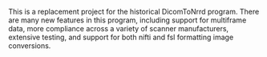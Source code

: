 This is a replacement project for the
historical DicomToNrrd program.  There
are many new features in this program, including
support for multiframe data, more compliance across
a variety of scanner manufacturers, extensive testing,
and support for both nifti and fsl formatting image
conversions.

